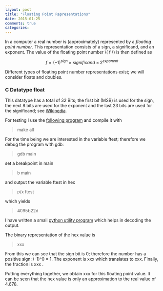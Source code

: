 ```yaml
---
layout: post
title: "Floating Point Representations"
date: 2015-01-25
comments: true
categories:
---
```


In a computer a real number is (approximately) represented by a *floating point number*. This representation consists of a sign, a significand, and an exponent. The value of the floating point number \\( f \\) is then defined as 

$$
f = (-1)^{sign} \times significand \times 2^{exponent}
$$

Different types of floating point number representations exist; we will consider floats and doubles.

### C Datatype float ###

This datatype has a total of 32 Bits; the first bit (MSB) is used for the sign, the next 8 bits are used for the exponent and the last 23 bits are used for the significand; see [Wikipedia](http://en.wikipedia.org/wiki/Single-precision_floating-point_format).

For testing I use the [following program](<https://github.com/ClemensFMN/asm-stuff/tree/master/floatingpoint_repr/main.c>) and compile it with 

> make all

For the time being we are interested in the variable ftest; therefore we debug the program with gdb:

> gdb main

set a breakpoint in main

> b main

and output the variable ftest in hex

> p/x ftest

which yields

> 4095b22d

I have written a small [python utility program](https://github.com/ClemensFMN/asm-stuff/blob/master/floatingpoint_repr/util.py)  which helps in decoding the output.

The binary representation of the hex value is 

> xxx

From this we can see that the sign bit is 0; therefore the number has a positive sign: (-1)^0 = 1. The exponent is xxx which translates to xxx. Finally, the fraction is xxx .

Putting everything together, we obtain xxx for this floating point value. It can be seen that the hex value is only an approximation to the real value of 4.678.
